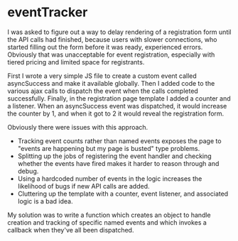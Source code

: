 # eventTracker

I was asked to figure out a way to delay rendering of a registration form until the API calls had finished, because users with slower connections, who started filling out the form before it was ready, experienced errors. Obviously that was unacceptable for event registration, especially with tiered pricing and limited space for registrants.

First I wrote a very simple JS file to create a custom event called asyncSuccess and make it available globally. Then I added code to the various ajax calls to dispatch the event when the calls completed successfully. Finally, in the registration page template I added a counter and a listener. When an asyncSuccess event was dispatched, it would increase the counter by 1, and when it got to 2 it would reveal the registration form.

Obviously there were issues with this approach.

* Tracking event counts rather than named events exposes the page to "events are happening but my page is busted" type problems.
* Splitting up the jobs of registering the event handler and checking whether the events have fired makes it harder to reason through and debug.
* Using a hardcoded number of events in the logic increases the likelihood of bugs if new API calls are added.
* Cluttering up the template with a counter, event listener, and associated logic is a bad idea.

My solution was to write a function which creates an object to handle creation and tracking of specific named events and which invokes a callback when they've all been dispatched. 

